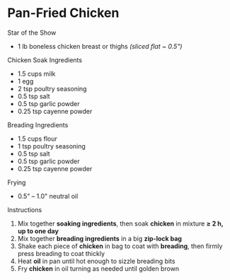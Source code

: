 # Pan-Fried Chicken

Star of the Show

- 1 lb boneless chicken breast or thighs *(sliced flat ~ 0.5")*

Chicken Soak Ingredients

- 1.5 cups milk
- 1 egg
- 2 tsp poultry seasoning
- 0.5 tsp salt
- 0.5 tsp garlic powder
- 0.25 tsp cayenne powder

Breading Ingredients

- 1.5 cups flour
- 1 tsp poultry seasoning
- 0.5 tsp salt
- 0.5 tsp garlic powder
- 0.25 tsp cayenne powder

Frying

- 0.5" – 1.0" neutral oil

Instructions

1. Mix together **soaking ingredients**, then soak **chicken** in mixture **≥ 2 h, up to one day**
1. Mix together **breading ingredients** in a big **zip-lock bag**
1. Shake each piece of **chicken** in bag to coat with **breading**, then firmly press breading to coat thickly
1. Heat **oil** in pan until hot enough to sizzle breading bits
1. Fry **chicken** in oil turning as needed until golden brown
